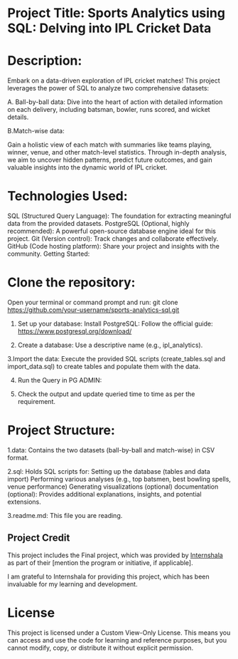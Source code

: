 # Project Title:   Sports Analytics using SQL: Delving into IPL Cricket Data

# Description:

Embark on a data-driven exploration of IPL cricket matches! This project leverages the power of SQL to analyze two comprehensive datasets:

A. Ball-by-ball data: 
Dive into the heart of action with detailed information on each delivery, including batsman, bowler, runs scored, and wicket details.

B.Match-wise data: 

Gain a holistic view of each match with summaries like teams playing, winner, venue, and other match-level statistics.
Through in-depth analysis, we aim to uncover hidden patterns, predict future outcomes, and gain valuable insights into the dynamic world of IPL cricket.

# Technologies Used:

SQL (Structured Query Language): The foundation for extracting meaningful data from the provided datasets.
PostgreSQL (Optional, highly recommended): A powerful open-source database engine ideal for this project.
Git (Version control): Track changes and collaborate effectively.
GitHub (Code hosting platform): Share your project and insights with the community.
Getting Started:

# Clone the repository: 
Open your terminal or command prompt and run: 
git clone https://github.com/your-username/sports-analytics-sql.git

1. Set up your database:
Install PostgreSQL: Follow the official guide: https://www.postgresql.org/download/

2. Create a database:
 Use a descriptive name (e.g., ipl_analytics).

3.Import the data: 
Execute the provided SQL scripts (create_tables.sql and import_data.sql) to create tables and populate them with the data.

4. Run the Query in PG ADMIN: 

5. Check the output and update queried time to time as per the requirement.

# Project Structure:

1.data: 
Contains the two datasets (ball-by-ball and match-wise) in CSV format.

2.sql: 
Holds SQL scripts for:
Setting up the database (tables and data import)
Performing various analyses (e.g., top batsmen, best bowling spells, venue performance)
Generating visualizations (optional)
documentation (optional): Provides additional explanations, insights, and potential extensions.

3.readme.md: 
This file you are reading.

## Project Credit

This project includes the Final project, which was provided by <a href="https://internshala.com" >Internshala </a>
 as part of their [mention the program or initiative, if applicable]. 

I am grateful to Internshala for providing this project, which has been invaluable for my learning and development.



# License
This project is licensed under a Custom View-Only License. This means you can access and use the code for learning and reference purposes, but you cannot modify, copy, or distribute it without explicit permission.

